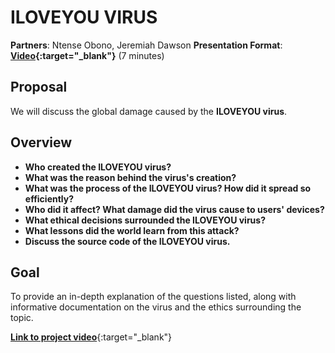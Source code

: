 # ILOVEYOU VIRUS

**Partners**: Ntense Obono, Jeremiah Dawson
**Presentation Format**: **[Video](https://drive.google.com/file/d/1Xf7mdzJZLfanMJofpP4COjMnNpzfBvkb/view?usp=sharing){:target="_blank"}** (7 minutes)

## Proposal
We will discuss the global damage caused by the **ILOVEYOU virus**.

## Overview
- **Who created the ILOVEYOU virus?**
- **What was the reason behind the virus's creation?**
- **What was the process of the ILOVEYOU virus? How did it spread so efficiently?**
- **Who did it affect? What damage did the virus cause to users' devices?**
- **What ethical decisions surrounded the ILOVEYOU virus?**
- **What lessons did the world learn from this attack?**
- **Discuss the source code of the ILOVEYOU virus.**

## Goal
To provide an in-depth explanation of the questions listed, along with informative documentation on the virus and the ethics surrounding the topic.

[**Link to project video**](https://drive.google.com/file/d/1Xf7mdzJZLfanMJofpP4COjMnNpzfBvkb/view?usp=sharing){:target="_blank"}

